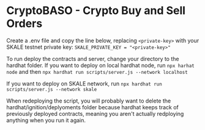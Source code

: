 # CryptoBASO - Crypto Buy and Sell Orders

Create a .env file and copy the line below, replacing `<private-key>` with your SKALE testnet private key:
`SKALE_PRIVATE_KEY = "<private-key>"`

To run deploy the contracts and server, change your directory to the hardhat folder. If you want to deploy on local hardhat node, run `npx harhat node` and then `npx hardhat run scripts/server.js --network localhost`

If you want to deploy on SKALE network, run `npx hardhat run scripts/server.js --network skale`

When redeploying the script, you will probably want to delete the hardhat/ignition/deplyoments folder because hardhat keeps track of previously deployed contracts, meaning you aren't actually redploying anything when you run it again.